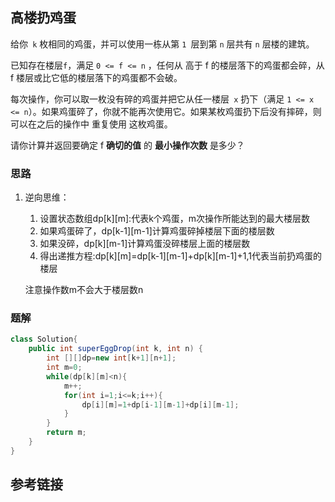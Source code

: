 ## 高楼扔鸡蛋
 给你` k` 枚相同的鸡蛋，并可以使用一栋从第 `1 `层到第 `n` 层共有 `n` 层楼的建筑。

已知存在楼层` f `，满足 `0 <= f <= n` ，任何从 高于 f 的楼层落下的鸡蛋都会碎，从 f 楼层或比它低的楼层落下的鸡蛋都不会破。

每次操作，你可以取一枚没有碎的鸡蛋并把它从任一楼层` x` 扔下（满足 `1 <= x <= n`）。如果鸡蛋碎了，你就不能再次使用它。如果某枚鸡蛋扔下后没有摔碎，则可以在之后的操作中 重复使用 这枚鸡蛋。

请你计算并返回要确定 f **确切的值** 的 **最小操作次数** 是多少？

### 思路
1. 逆向思维：
    1. 设置状态数组dp[k][m]:代表k个鸡蛋，m次操作所能达到的最大楼层数
    2. 如果鸡蛋碎了，dp[k-1][m-1]计算鸡蛋碎掉楼层下面的楼层数
    3. 如果没碎，dp[k][m-1]计算鸡蛋没碎楼层上面的楼层数
    4. 得出递推方程:dp[k][m]=dp[k-1][m-1]+dp[k][m-1]+1,1代表当前扔鸡蛋的楼层
    
    注意操作数m不会大于楼层数n
### 题解
```java
class Solution{
    public int superEggDrop(int k, int n) {
        int [][]dp=new int[k+1][n+1];
        int m=0;
        while(dp[k][m]<n){
            m++;
            for(int i=1;i<=k;i++){
                dp[i][m]=1+dp[i-1][m-1]+dp[i][m-1];
            }
        }
        return m;
    }
}
```
## 参考链接